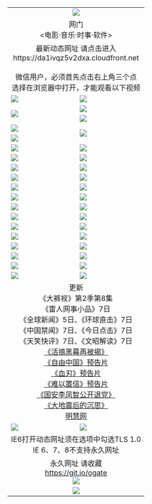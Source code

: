 ﻿<table>
  <tr></tr>
  <tr><td colspan=2 align=center><img src="https://cloud.githubusercontent.com/assets/11880933/13434984/f430fae2-e012-11e5-814f-c2df1e82b247.jpg" /></td></tr>
  <tr><td colspan=2 align=center>网门<br><电影·音乐·时事·软件></td></tr>
  <tr><td colspan=2 align=center>最新动态网址 请点击进入
<br>https://da1ivqz5v2dxa.cloudfront.net
      <br><br>微信用户，必须首先点击右上角三个点<br>选择在浏览器中打开，才能观看以下视频</td>
  </tr>
  <tr>
    <td><a href="https://da1ivqz5v2dxa.cloudfront.net/ogNice.aspx" target="_blank"><img src="https://da1ivqz5v2dxa.cloudfront.net/Up/0WCYY.jpg" /></a></td>
    <td><a href="https://da1ivqz5v2dxa.cloudfront.net/onCO.aspx?ob=600%E4%BA%8B%E7%89%A9&op=%E5%A2%9E%E5%88%A0%E6%94%B9&args=WH1~%23%E7%B1%BB%E5%9E%8B6%E6%96%B0%E9%97%BB%7c%23%E7%B1%BB%E5%9E%8B6%E8%AF%84%E8%AE%BA&mode=" target="_blank"><img src="https://da1ivqz5v2dxa.cloudfront.net/Up/0WZTT.jpg" /></a></td> 
  </tr>
  <tr>
    <td rowspan=2><a href="https://da1ivqz5v2dxa.cloudfront.net/ogUP.aspx?name=11DKC.mp4&count=T:2,2:8,1:16&from=github" target="_blank"><img src="https://da1ivqz5v2dxa.cloudfront.net/Up/11DKC1.jpg" /></a></td> 
    <td><div><a href="https://da1ivqz5v2dxa.cloudfront.net/ogUP.aspx?name=LRWS.mp4&count=7B:9,6B:44,5A:10,5B:35,4A:14,4B:19,3A:10,3B:26,2A:16,2B:21,1A:23,1B:29&current=7B:9" target="_blank"><img src="https://da1ivqz5v2dxa.cloudfront.net/Up/LRWS.jpg" /></a></td>
   </tr>
  <tr>
    <td><a href="https://da1ivqz5v2dxa.cloudfront.net/ogNiceVedio.aspx" target="_blank"><img src="https://da1ivqz5v2dxa.cloudfront.net/Up/TGKDY.jpg" /></a></td>
  </tr>
  <tr>
    <td><a href="https://da1ivqz5v2dxa.cloudfront.net/ogUP.aspx?name=JQR.mp4&count=2" target="_blank"><img src="https://da1ivqz5v2dxa.cloudfront.net/Up/JQR.jpg" /></a></td>   
    <td rowspan=2><a href="https://da1ivqz5v2dxa.cloudfront.net/ogUP.aspx?name=JP.mp4&count=9" target="_blank"><img src="https://da1ivqz5v2dxa.cloudfront.net/Up/JP.jpg" /></td>
  </tr>
  <tr>
    <td><a href="https://da1ivqz5v2dxa.cloudfront.net/ogUP.aspx?name=WH.mp4" target="_blank"><img src="https://da1ivqz5v2dxa.cloudfront.net/Up/WH.jpg" /></a></td>
  </tr>
  <tr>
    <td><a href="https://da1ivqz5v2dxa.cloudfront.net/ogUP.aspx?name=SSZJ.mp4&count=SP:6,480P:9" target="_blank"><img src="https://da1ivqz5v2dxa.cloudfront.net/Up/SSZJ.jpg" /></a></td>
    <td><a href="https://da1ivqz5v2dxa.cloudfront.net/ogUP.aspx?name=ZY.mp4&count=2015:16" target="_blank"><img src="https://da1ivqz5v2dxa.cloudfront.net/Up/ZY.jpg" /></a</td>
  </tr>
  <tr>
    <td><a href="https://da1ivqz5v2dxa.cloudfront.net/ogUP.aspx?name=XTFY.mp4&count=B:2,A:24" target="_blank"><img src="https://da1ivqz5v2dxa.cloudfront.net/Up/XTFY.jpg" /></a></td>
    <td><a href="https://da1ivqz5v2dxa.cloudfront.net/ogUP.aspx?name=1XQK.mp4&count=13" target="_blank"><img src="https://da1ivqz5v2dxa.cloudfront.net/Up/1XQK.jpg" /></a</td>
  </tr>
  <tr>
    <td><a href="https://da1ivqz5v2dxa.cloudfront.net/ogUP.aspx?name=1LYF.mp4&count=2" target="_blank"><img src="https://da1ivqz5v2dxa.cloudfront.net/Up/1LYF0.jpg" /></a></td>
    <td><a href="https://da1ivqz5v2dxa.cloudfront.net/ogUP.aspx?name=1ZGC.mp4&count=6" target="_blank"><img src="https://da1ivqz5v2dxa.cloudfront.net/Up/1ZGC0.jpg" /></a></td>
  </tr>
  <tr>
    <td><a href="https://da1ivqz5v2dxa.cloudfront.net/ogUP.aspx?name=1ZKM.mp4&count=3&current=3" target="_blank"><img src="https://da1ivqz5v2dxa.cloudfront.net/Up/1ZKM0.jpg" /></a></td>  
    <td><a href="https://da1ivqz5v2dxa.cloudfront.net/ogUP.aspx?name=1WWY.mp4&count=6&current=6" target="_blank"><img src="https://da1ivqz5v2dxa.cloudfront.net/Up/1WWY0.jpg" /></a></td>
  </tr>
  <tr>
    <td><a href="https://da1ivqz5v2dxa.cloudfront.net/ogUP.aspx?name=10JGY.mp4&count=3" target="_blank"><img src="https://da1ivqz5v2dxa.cloudfront.net/Up/10JGY0.jpg" /></a></td>
    <td><a href="https://da1ivqz5v2dxa.cloudfront.net/ogUP.aspx?name=10CYS.mp4&count=2" target="_blank"><img src="https://da1ivqz5v2dxa.cloudfront.net/Up/10CYS0.jpg" /></a></td>
  </tr>
  <tr>
    <td><a href="https://da1ivqz5v2dxa.cloudfront.net/ogUP.aspx?name=4SQQ.mp4&count=201603:5,201602:20,201601:21&current=201603:5" target="_blank"><img src="https://da1ivqz5v2dxa.cloudfront.net/Up/4SQQ0.jpg"/></a></td>
    <td><a href="https://da1ivqz5v2dxa.cloudfront.net/ogUP.aspx?name=4SHQ.mp4&count=201603:7,201602:27,201601:28&current=201603:7" target="_blank"><img src="https://da1ivqz5v2dxa.cloudfront.net/Up/4SHQ0.jpg"/></a></td>
  </tr>
  <tr>
    <td><a href="https://da1ivqz5v2dxa.cloudfront.net/ogUP.aspx?name=4SZG.mp4&count=201603:6,201602:21,201601:23&current=201603:6" target="_blank"><img src="https://da1ivqz5v2dxa.cloudfront.net/Up/4SZG0.jpg"/></a></td>
    <td><a href="https://da1ivqz5v2dxa.cloudfront.net/ogUP.aspx?name=4SDJ.mp4&count=201603A:6,201603B:4,201602A:24,201602B:7,201601A:48,201601B:6&current=201603A:6" target="_blank"><img src="https://da1ivqz5v2dxa.cloudfront.net/Up/4SDJ0.jpg"/></a></td>
  </tr>
  <tr>
    <td><a href="https://da1ivqz5v2dxa.cloudfront.net/ogUP.aspx?name=4CTX.mp4&count=201603:2,201602:3,201601:4&current=201603:2" target="_blank"><img src="https://da1ivqz5v2dxa.cloudfront.net/Up/4CTX0.jpg"/></a></td>
    <td><a href="https://da1ivqz5v2dxa.cloudfront.net/ogUP.aspx?name=4CWZ.mp4&count=201603:1,201602:4,201601:4&current=201603:1" target="_blank"><img src="https://da1ivqz5v2dxa.cloudfront.net/Up/4CWZ0.jpg"/></a></td>
  </tr>
  <tr>
    <td><a href="https://da1ivqz5v2dxa.cloudfront.net/onUP.aspx?name=https://d2t6x1lwzcff38.cloudfront.net/" target="_blank"><img src="https://da1ivqz5v2dxa.cloudfront.net/Up/0DTW.jpg"/></a></td>
    <td><a href="https://da1ivqz5v2dxa.cloudfront.net/onUP.aspx?name=https://d240ns8up8earz.cloudfront.net/acenter/" target="_blank"><img src="https://da1ivqz5v2dxa.cloudfront.net/Up/0TDW.jpg" /></a></td>
  </tr>
  <tr>
    <td><a href="https://da1ivqz5v2dxa.cloudfront.net/onUP.aspx?name=https://d4508d6vomz2p.cloudfront.net/gb/nsc413.htm" target="_blank"><img src="https://da1ivqz5v2dxa.cloudfront.net/Up/0DJY.jpg" /></a></td>
    <td><a href="https://da1ivqz5v2dxa.cloudfront.net/onUP.aspx?name=https://d3bxwq7vzudb5l.cloudfront.net/xtr/gb/prog204.html" target="_blank"><img src="https://da1ivqz5v2dxa.cloudfront.net/Up/0XTR.jpg" /></a></td>
  </tr>
  <tr>
    <td><a href="https://da1ivqz5v2dxa.cloudfront.net/onUP.aspx?name=https://d3aj00iefsmfgc.cloudfront.net/" target="_blank"><img src="https://da1ivqz5v2dxa.cloudfront.net/Up/0MHW.jpg" /></a></td>
    <td><a href="https://da1ivqz5v2dxa.cloudfront.net/onUP.aspx?name=https://d1lcj91uv80klr.cloudfront.net/" target="_blank"><img src="https://da1ivqz5v2dxa.cloudfront.net/Up/0ZJW.jpg" /></a></td>
  </tr>
  <tr>
    <td><a href="https://da1ivqz5v2dxa.cloudfront.net/ogUP.aspx?name=0FG.zip" target="_blank"><img src="https://da1ivqz5v2dxa.cloudfront.net/Up/0FG.jpg" /></a></td>
    <td><a href="https://da1ivqz5v2dxa.cloudfront.net/ogUP.aspx?name=0FGA.apk" target="_blank"><img src="https://da1ivqz5v2dxa.cloudfront.net/Up/0FGA.jpg" /></a></td>
  </tr>
  <tr>
    <td><a href="https://da1ivqz5v2dxa.cloudfront.net/ogUP.aspx?name=0U.zip" target="_blank"><img src="https://da1ivqz5v2dxa.cloudfront.net/Up/0U.jpg" /></a></td>
    <td><a href="https://da1ivqz5v2dxa.cloudfront.net/ogUP.aspx?name=0UA.apk" target="_blank"><img src="https://da1ivqz5v2dxa.cloudfront.net/Up/0UA.jpg" /></a></td>
  </tr>
  <tr>
    <td><a href="https://da1ivqz5v2dxa.cloudfront.net/ogUP.aspx?name=0iPPOTV.zip" target="_blank"><img src="https://da1ivqz5v2dxa.cloudfront.net/Up/0iPPOTV.jpg" /></a></td>
    <td><a href="https://da1ivqz5v2dxa.cloudfront.net/ogUP.aspx?name=0iNTD.apk" target="_blank"><img src="https://da1ivqz5v2dxa.cloudfront.net/Up/0iNTD.jpg" /></a></td>
  </tr>
  <tr>
    <td colspan=2 align=center>更新<br>
      《大裤衩》第2季第8集<br>
      《雷人网事小品》7日<br>
      《全球新闻》5日、《环球直击》7日<br>
      《中国禁闻》7日、《今日点击》7日<br>
      《天笑快评》7日、《文昭解读》7日<br>
      <a href="https://da1ivqz5v2dxa.cloudfront.net/ogUP.aspx?name=SSZJ480P9.mp4" target="_blank">《活摘黑幕再被揭》</a><br>
      <a href="https://da1ivqz5v2dxa.cloudfront.net/ogUP.aspx?name=11ZYZG0.mp4" target="_blank">《自由中国》预告片</a><br>
      <a href="https://da1ivqz5v2dxa.cloudfront.net/ogUP.aspx?name=11XR.mp4" target="_blank">《血刃》预告片</a><br>
      <a href="https://da1ivqz5v2dxa.cloudfront.net/ogUP.aspx?name=11NYZX.mp4&count=2" target="_blank">《难以置信》预告片</a><br>
      <a href="https://da1ivqz5v2dxa.cloudfront.net/ogUP.aspx?name=4LFZ.mp4" target="_blank">《国安李凤智公开退党》</a><br>
      <a href="https://da1ivqz5v2dxa.cloudfront.net/ogUP.aspx?name=4DDZHDCS.mp4" target="_blank">《大地震后的沉思》</a><br>
      <a href="https://da1ivqz5v2dxa.cloudfront.net/onUP.aspx?name=https://www.minghui.org/" target="_blank">明慧网</a></td>
    </td>
  </tr>
  <tr>
    <td><a href="https://da1ivqz5v2dxa.cloudfront.net/ogDY.aspx" target="_blank"><img src="https://da1ivqz5v2dxa.cloudfront.net/Up/0FK.jpg" /></a></td>
    <td><a href="https://da1ivqz5v2dxa.cloudfront.net/ogST.aspx" target="_blank"><img src="https://da1ivqz5v2dxa.cloudfront.net/Up/0ST.jpg" /></a></td> 
  </tr>
  <tr>
    <td colspan=2 align=center>IE6打开动态网址须在选项中勾选TLS 1.0<br/>IE 6、7、8不支持永久网址<br/>
      <!--微信可扫描以下临时二维码<br/>https://bit.ly/1mBQHW8<br/><a href="https://da1ivqz5v2dxa.cloudfront.net/Up/0WMGDL3.png" target="_blank"><img src="https://da1ivqz5v2dxa.cloudfront.net/Up/0WMGD3.png"/></a><br-->
  </tr>
  <tr>
    <td colspan=2 align=center>永久网址 请收藏<br/><a href="https://git.io/ogate" target="_blank">https://git.io/ogate</a><br/><a href="https://da1ivqz5v2dxa.cloudfront.net/Up/0WMGDL2.png" target="_blank"><img src="https://da1ivqz5v2dxa.cloudfront.net/Up/0WMGD2.png"/></a></td>
  </tr>
  <tr>
    <td colspan=2 align=center><a href="https://da1ivqz5v2dxa.cloudfront.net/ogUP.aspx?name=0oGate.apk" target="_blank"><img src="https://da1ivqz5v2dxa.cloudfront.net/Up/0WMAZ.jpg" /></a></td>
  </tr>
  <!--tr>
    <td colspan=2 align=center>可能失效的动态网址
    </td>
  </tr-->
</table>
